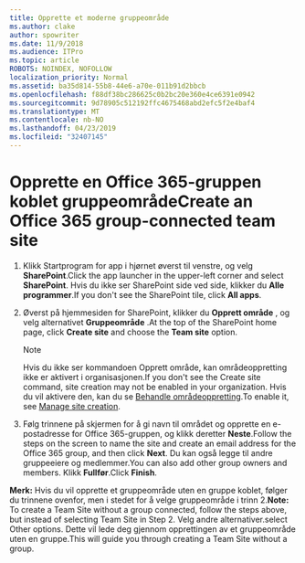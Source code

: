 ```yaml
---
title: Opprette et moderne gruppeområde
ms.author: clake
author: spowriter
ms.date: 11/9/2018
ms.audience: ITPro
ms.topic: article
ROBOTS: NOINDEX, NOFOLLOW
localization_priority: Normal
ms.assetid: ba35d814-55b8-44e6-a70e-011b91d2bbcb
ms.openlocfilehash: f88df38bc286625c0b2bc20e360e4ce6391e0942
ms.sourcegitcommit: 9d78905c512192ffc4675468abd2efc5f2e4baf4
ms.translationtype: MT
ms.contentlocale: nb-NO
ms.lasthandoff: 04/23/2019
ms.locfileid: "32407145"
---
```

# <a name="create-an-office-365-group-connected-team-site"></a><span data-ttu-id="4ceca-102">Opprette en Office 365-gruppen koblet gruppeområde</span><span class="sxs-lookup"><span data-stu-id="4ceca-102">Create an Office 365 group-connected team site</span></span>

1. <span data-ttu-id="4ceca-103">Klikk Startprogram for app i hjørnet øverst til venstre, og velg **SharePoint**.</span><span class="sxs-lookup"><span data-stu-id="4ceca-103">Click the app launcher in the upper-left corner and select **SharePoint**.</span></span> <span data-ttu-id="4ceca-104">Hvis du ikke ser SharePoint side ved side, klikker du **Alle programmer**.</span><span class="sxs-lookup"><span data-stu-id="4ceca-104">If you don't see the SharePoint tile, click **All apps**.</span></span>
    
2. <span data-ttu-id="4ceca-105">Øverst på hjemmesiden for SharePoint, klikker du **Opprett område** , og velg alternativet **Gruppeområde** .</span><span class="sxs-lookup"><span data-stu-id="4ceca-105">At the top of the SharePoint home page, click **Create site** and choose the **Team site** option.</span></span> 
    
    > [!NOTE]
    > <span data-ttu-id="4ceca-106">Hvis du ikke ser kommandoen Opprett område, kan områdeoppretting ikke er aktivert i organisasjonen.</span><span class="sxs-lookup"><span data-stu-id="4ceca-106">If you don't see the Create site command, site creation may not be enabled in your organization.</span></span> <span data-ttu-id="4ceca-107">Hvis du vil aktivere den, kan du se [Behandle områdeoppretting](https://go.microsoft.com/fwlink/?linkid=2009644).</span><span class="sxs-lookup"><span data-stu-id="4ceca-107">To enable it, see [Manage site creation](https://go.microsoft.com/fwlink/?linkid=2009644).</span></span> 
  
3. <span data-ttu-id="4ceca-108">Følg trinnene på skjermen for å gi navn til området og opprette en e-postadresse for Office 365-gruppen, og klikk deretter **Neste**.</span><span class="sxs-lookup"><span data-stu-id="4ceca-108">Follow the steps on the screen to name the site and create an email address for the Office 365 group, and then click **Next**.</span></span> <span data-ttu-id="4ceca-109">Du kan også legge til andre gruppeeiere og medlemmer.</span><span class="sxs-lookup"><span data-stu-id="4ceca-109">You can also add other group owners and members.</span></span> <span data-ttu-id="4ceca-110">Klikk **Fullfør**.</span><span class="sxs-lookup"><span data-stu-id="4ceca-110">Click **Finish**.</span></span>
  
 <span data-ttu-id="4ceca-111">**Merk:** Hvis du vil opprette et gruppeområde uten en gruppe koblet, følger du trinnene ovenfor, men i stedet for å velge gruppeområde i trinn 2.</span><span class="sxs-lookup"><span data-stu-id="4ceca-111">**Note:** To create a Team Site without a group connected, follow the steps above, but instead of selecting Team Site in Step 2.</span></span> <span data-ttu-id="4ceca-112">Velg andre alternativer.</span><span class="sxs-lookup"><span data-stu-id="4ceca-112">select Other options.</span></span> <span data-ttu-id="4ceca-113">Dette vil lede deg gjennom opprettingen av et gruppeområde uten en gruppe.</span><span class="sxs-lookup"><span data-stu-id="4ceca-113">This will guide you through creating a Team Site without a group.</span></span> 
    

